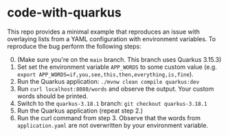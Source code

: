 # code-with-quarkus

This repo provides a minimal example that reproduces an issue with overlaying lists from a YAML configuration with environment variables.
To reproduce the bug perform the following steps:

0. (Make sure you're on the `main` branch. This branch uses Quarkus 3.15.3)
1. Set set the environment variable `APP_WORDS` to some custom value (e.g. `export APP_WORDS=if,you,see,this,then,everything,is,fine`).
2. Run the Quarkus application: `./mvnw clean compile quarkus:dev`
3. Run `curl localhost:8080/words` and observe the output. Your custom words should be printed.
4. Switch to the `quarkus-3.18.1` branch: `git checkout quarkus-3.18.1`
5. Run the Quarkus application (repeat step 2.)
6. Run the curl command from step 3. Observe that the words from `application.yaml` are not overwritten by your environment variable.
